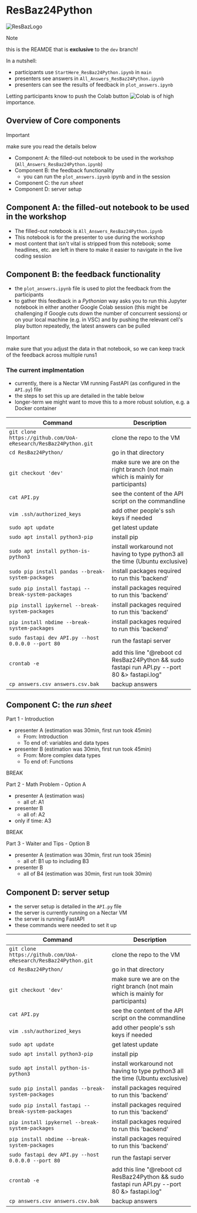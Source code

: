 # ResBaz24Python

![ResBazLogo](https://resbaz.auckland.ac.nz/img/resbaz_logos/ResBaz_transparent_cropped.png)

> [!NOTE] 
> this is the REAMDE that is **exclusive** to the `dev` branch!

In a nutshell: 
- participants use `StartHere_ResBaz24Python.ipynb` in `main`
- presenters see answers in `All_Answers_ResBaz24Python.ipynb`
- presenters can see the results of feedback in `plot_answers.ipynb`

Letting participants know to push the Colab button ![Colab](https://colab.research.google.com/assets/colab-badge.svg) is of high importance.

## Overview of Core components
> [!IMPORTANT]
> make sure you read the details below

- Component A: the filled-out notebook to be used in the workshop (`All_Answers_ResBaz24Python.ipynb`)
- Component B: the feedback functionality
  - you can run the `plot_answers.ipynb` ipynb and in the session
- Component C: the *run sheet*
- Component D: server setup


## Component A: the filled-out notebook to be used in the workshop

- The filled-out notebook is `All_Answers_ResBaz24Python.ipynb`
- This notebook is for the presenter to use during the workshop
- most content that isn't vital is stripped from this notebook; some headlines, etc. are left in there to make it easier to navigate in the live coding session

## Component B: the feedback functionality


- the `plot_answers.ipynb` file is used to plot the feedback from the participants
- to gather this feedback in a *Pythonian* way asks you to run this Jupyter notebook in either another Google Colab session (this might be challenging if Google cuts down the number of concurrent sessions) or on your local machine (e.g. in VSC) and by pushing the relevant cell's play button repeatedly, the latest answers can be pulled

> [!IMPORTANT]
> make sure that you adjust the data in that notebook, so we can keep track of the feedback across multiple runs1

### The current implmentation

- currently, there is a Nectar VM running FastAPI (as configured in the `API.py`) file
- the steps to set this up are detailed in the table below
- longer-term we might want to move this to a more robust solution, e.g. a Docker container

| Command                                                                 | Description                                                                  |
|-------------------------------------------------------------------------|------------------------------------------------------------------------------|
| `git clone https://github.com/UoA-eResearch/ResBaz24Python.git`         | clone the repo to the VM                                                     |
| `cd ResBaz24Python/`                                                    | go in that directory                                                         |
| `git checkout 'dev'`                                                    | make sure we are on the right branch (not main which is mainly for participants) |
| `cat API.py`                                                            | see the content of the API script on the commandline                         |
| `vim .ssh/authorized_keys`                                              | add other people's ssh keys if needed                                        |
| `sudo apt update`                                                       | get latest update                                                            |
| `sudo apt install python3-pip`                                          | install pip                                                                  |
| `sudo apt install python-is-python3`                                     | install workaround not having to type python3 all the time (Ubuntu exclusive) |
| `sudo pip install pandas --break-system-packages`                       | install packages required to run this 'backend'                              |
| `sudo pip install fastapi --break-system-packages`                      | install packages required to run this 'backend'                              |
| `pip install ipykernel --break-system-packages`                         | install packages required to run this 'backend'                              |
| `pip install nbdime --break-system-packages`                            | install packages required to run this 'backend'                              |
| `sudo fastapi dev API.py --host 0.0.0.0 --port 80`                      | run the fastapi server                                                       |
| `crontab -e`                                                            | add this line "@reboot cd ResBaz24Python && sudo fastapi run API.py --port 80 &> fastapi.log" |
| `cp answers.csv answers.csv.bak`                                        | backup answers                                                               |


## Component C: the *run sheet*

Part 1 - Introduction
- presenter A (estimation was 30min, first run took 45min)
  - From:  Introduction
  - To end of: variables and data types
- presenter B (estimation was 30min, first run took 45min)
  - From: More complex data types
  - To end of: Functions

BREAK

Part 2 - Math Problem - Option A
- presenter A (estimation was)
  - all of: A1
- presenter B 
  - all of: A2
- only if time: A3

BREAK

Part 3 - Waiter and Tips - Option B
- presenter A (estimation was 30min, first run took 35min)
  - all of: B1 up to including B3
- presenter B 
  - all of B4 (estimation was 30min, first run took 30min)

## Component D: server setup

- the server setup is detailed in the `API.py` file
- the server is currently running on a Nectar VM
- the server is running FastAPI
- these commands were needed to set it up

| Command                                                                 | Description                                                                  |
|-------------------------------------------------------------------------|------------------------------------------------------------------------------|
| `git clone https://github.com/UoA-eResearch/ResBaz24Python.git`         | clone the repo to the VM                                                     |
| `cd ResBaz24Python/`                                                    | go in that directory                                                         |
| `git checkout 'dev'`                                                    | make sure we are on the right branch (not main which is mainly for participants) |
| `cat API.py`                                                            | see the content of the API script on the commandline                         |
| `vim .ssh/authorized_keys`                                              | add other people's ssh keys if needed                                        |
| `sudo apt update`                                                       | get latest update                                                            |
| `sudo apt install python3-pip`                                          | install pip                                                                  |
| `sudo apt install python-is-python3`                                     | install workaround not having to type python3 all the time (Ubuntu exclusive) |
| `sudo pip install pandas --break-system-packages`                       | install packages required to run this 'backend'                              |
| `sudo pip install fastapi --break-system-packages`                      | install packages required to run this 'backend'                              |
| `pip install ipykernel --break-system-packages`                         | install packages required to run this 'backend'                              |
| `pip install nbdime --break-system-packages`                            | install packages required to run this 'backend'                              |
| `sudo fastapi dev API.py --host 0.0.0.0 --port 80`                      | run the fastapi server                                                       |
| `crontab -e`                                                            | add this line "@reboot cd ResBaz24Python && sudo fastapi run API.py --port 80 &> fastapi.log" |
| `cp answers.csv answers.csv.bak`                                        | backup answers                                                               |
